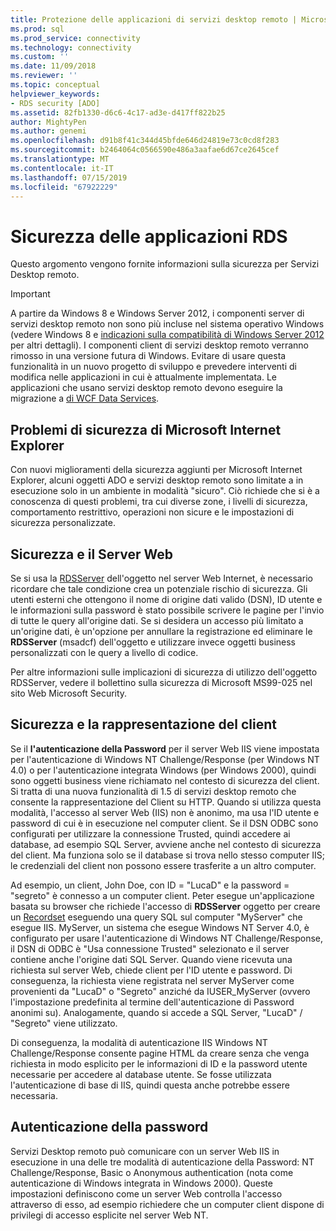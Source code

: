 ```yaml
---
title: Protezione delle applicazioni di servizi desktop remoto | Microsoft Docs
ms.prod: sql
ms.prod_service: connectivity
ms.technology: connectivity
ms.custom: ''
ms.date: 11/09/2018
ms.reviewer: ''
ms.topic: conceptual
helpviewer_keywords:
- RDS security [ADO]
ms.assetid: 82fb1330-d6c6-4c17-ad3e-d417ff822b25
author: MightyPen
ms.author: genemi
ms.openlocfilehash: d91b8f41c344d45bfde646d24819e73c0cd8f283
ms.sourcegitcommit: b2464064c0566590e486a3aafae6d67ce2645cef
ms.translationtype: MT
ms.contentlocale: it-IT
ms.lasthandoff: 07/15/2019
ms.locfileid: "67922229"
---
```

# <a name="securing-rds-applications"></a>Sicurezza delle applicazioni RDS
Questo argomento vengono fornite informazioni sulla sicurezza per Servizi Desktop remoto.  
  
> [!IMPORTANT]
>  A partire da Windows 8 e Windows Server 2012, i componenti server di servizi desktop remoto non sono più incluse nel sistema operativo Windows (vedere Windows 8 e [indicazioni sulla compatibilità di Windows Server 2012](https://www.microsoft.com/download/details.aspx?id=27416) per altri dettagli). I componenti client di servizi desktop remoto verranno rimosso in una versione futura di Windows. Evitare di usare questa funzionalità in un nuovo progetto di sviluppo e prevedere interventi di modifica nelle applicazioni in cui è attualmente implementata. Le applicazioni che usano servizi desktop remoto devono eseguire la migrazione a [di WCF Data Services](https://go.microsoft.com/fwlink/?LinkId=199565).  
  
## <a name="microsoft-internet-explorer-security-issues"></a>Problemi di sicurezza di Microsoft Internet Explorer  
 Con nuovi miglioramenti della sicurezza aggiunti per Microsoft Internet Explorer, alcuni oggetti ADO e servizi desktop remoto sono limitate a in esecuzione solo in un ambiente in modalità "sicuro". Ciò richiede che si è a conoscenza di questi problemi, tra cui diverse zone, i livelli di sicurezza, comportamento restrittivo, operazioni non sicure e le impostazioni di sicurezza personalizzate.  
  
## <a name="security-and-your-web-server"></a>Sicurezza e il Server Web  
 Se si usa la [RDSServer](../../../ado/reference/rds-api/datafactory-object-rdsserver.md) dell'oggetto nel server Web Internet, è necessario ricordare che tale condizione crea un potenziale rischio di sicurezza. Gli utenti esterni che ottengono il nome di origine dati valido (DSN), ID utente e le informazioni sulla password è stato possibile scrivere le pagine per l'invio di tutte le query all'origine dati. Se si desidera un accesso più limitato a un'origine dati, è un'opzione per annullare la registrazione ed eliminare le **RDSServer** (msadcf) dell'oggetto e utilizzare invece oggetti business personalizzati con le query a livello di codice.  
  
 Per altre informazioni sulle implicazioni di sicurezza di utilizzo dell'oggetto RDSServer, vedere il bollettino sulla sicurezza di Microsoft MS99-025 nel sito Web Microsoft Security.  
  
## <a name="client-impersonation-and-security"></a>Sicurezza e la rappresentazione del client  
 Se il **l'autenticazione della Password** per il server Web IIS viene impostata per l'autenticazione di Windows NT Challenge/Response (per Windows NT 4.0) o per l'autenticazione integrata Windows (per Windows 2000), quindi sono oggetti business viene richiamato nel contesto di sicurezza del client. Si tratta di una nuova funzionalità di 1.5 di servizi desktop remoto che consente la rappresentazione del Client su HTTP. Quando si utilizza questa modalità, l'accesso al server Web (IIS) non è anonimo, ma usa l'ID utente e password di cui è in esecuzione nel computer client. Se il DSN ODBC sono configurati per utilizzare la connessione Trusted, quindi accedere ai database, ad esempio SQL Server, avviene anche nel contesto di sicurezza del client. Ma funziona solo se il database si trova nello stesso computer IIS; le credenziali del client non possono essere trasferite a un altro computer.  
  
 Ad esempio, un client, John Doe, con ID = "LucaD" e la password = "segreto" è connesso a un computer client. Peter esegue un'applicazione basata su browser che richiede l'accesso di **RDSServer** oggetto per creare un [Recordset](../../../ado/reference/ado-api/recordset-object-ado.md) eseguendo una query SQL sul computer "MyServer" che esegue IIS. MyServer, un sistema che esegue Windows NT Server 4.0, è configurato per usare l'autenticazione di Windows NT Challenge/Response, il DSN di ODBC è "Usa connessione Trusted" selezionato e il server contiene anche l'origine dati SQL Server. Quando viene ricevuta una richiesta sul server Web, chiede client per l'ID utente e password. Di conseguenza, la richiesta viene registrata nel server MyServer come provenienti da "LucaD" o "Segreto" anziché da IUSER_MyServer (ovvero l'impostazione predefinita al termine dell'autenticazione di Password anonimi su). Analogamente, quando si accede a SQL Server, "LucaD" / "Segreto" viene utilizzato.  
  
 Di conseguenza, la modalità di autenticazione IIS Windows NT Challenge/Response consente pagine HTML da creare senza che venga richiesta in modo esplicito per le informazioni di ID e la password utente necessarie per accedere al database utente. Se fosse utilizzata l'autenticazione di base di IIS, quindi questa anche potrebbe essere necessaria.  
  
## <a name="password-authentication"></a>Autenticazione della password  
 Servizi Desktop remoto può comunicare con un server Web IIS in esecuzione in una delle tre modalità di autenticazione della Password: NT Challenge/Response, Basic o Anonymous authentication (nota come autenticazione di Windows integrata in Windows 2000). Queste impostazioni definiscono come un server Web controlla l'accesso attraverso di esso, ad esempio richiedere che un computer client dispone di privilegi di accesso esplicite nel server Web NT.


